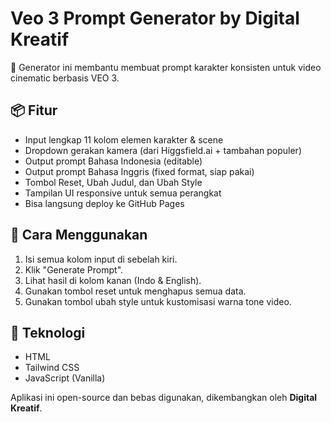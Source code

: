 # Veo 3 Prompt Generator by Digital Kreatif

🎥 Generator ini membantu membuat prompt karakter konsisten untuk video cinematic berbasis VEO 3.

## 📦 Fitur
- Input lengkap 11 kolom elemen karakter & scene
- Dropdown gerakan kamera (dari Higgsfield.ai + tambahan populer)
- Output prompt Bahasa Indonesia (editable)
- Output prompt Bahasa Inggris (fixed format, siap pakai)
- Tombol Reset, Ubah Judul, dan Ubah Style
- Tampilan UI responsive untuk semua perangkat
- Bisa langsung deploy ke GitHub Pages

## 🚀 Cara Menggunakan
1. Isi semua kolom input di sebelah kiri.
2. Klik "Generate Prompt".
3. Lihat hasil di kolom kanan (Indo & English).
4. Gunakan tombol reset untuk menghapus semua data.
5. Gunakan tombol ubah style untuk kustomisasi warna tone video.

## 🔧 Teknologi
- HTML
- Tailwind CSS
- JavaScript (Vanilla)

Aplikasi ini open-source dan bebas digunakan, dikembangkan oleh **Digital Kreatif**. 